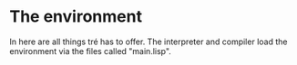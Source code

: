 # The environment

In here are all things tré has to offer.  The interpreter and
compiler load the environment via the files called "main.lisp".
